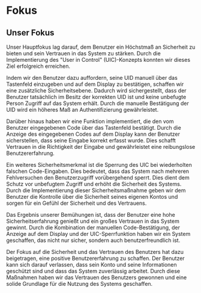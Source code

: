 # Fokus

## Unser Fokus

Unser Hauptfokus lag darauf, dem Benutzer ein Höchstmaß an Sicherheit zu bieten und sein Vertrauen in das System zu stärken. Durch die Implementierung des "User in Control" (UIC)-Konzepts konnten wir dieses Ziel erfolgreich erreichen.

Indem wir den Benutzer dazu auffordern, seine UID manuell über das Tastenfeld einzugeben und auf dem Display zu bestätigen, schaffen wir eine zusätzliche Sicherheitsebene. Dadurch wird sichergestellt, dass der Benutzer tatsächlich im Besitz der korrekten UID ist und keine unbefugte Person Zugriff auf das System erhält. Durch die manuelle Bestätigung der UID wird ein höheres Maß an Authentifizierung gewährleistet.

Darüber hinaus haben wir eine Funktion implementiert, die den vom Benutzer eingegebenen Code über das Tastenfeld bestätigt. Durch die Anzeige des eingegebenen Codes auf dem Display kann der Benutzer sicherstellen, dass seine Eingabe korrekt erfasst wurde. Dies schafft Vertrauen in die Richtigkeit der Eingabe und gewährleistet eine reibungslose Benutzererfahrung.

Ein weiteres Sicherheitsmerkmal ist die Sperrung des UIC bei wiederholten falschen Code-Eingaben. Dies bedeutet, dass das System nach mehreren Fehlversuchen den Benutzerzugriff vorübergehend sperrt. Dies dient dem Schutz vor unbefugtem Zugriff und erhöht die Sicherheit des Systems. Durch die Implementierung dieser Sicherheitsmaßnahme geben wir dem Benutzer die Kontrolle über die Sicherheit seines eigenen Kontos und sorgen für ein Gefühl der Sicherheit und des Vertrauens.

Das Ergebnis unserer Bemühungen ist, dass der Benutzer eine hohe Sicherheitserfahrung genießt und ein großes Vertrauen in das System gewinnt. Durch die Kombination der manuellen Code-Bestätigung, der Anzeige auf dem Display und der UIC-Sperrfunktion haben wir ein System geschaffen, das nicht nur sicher, sondern auch benutzerfreundlich ist.

Der Fokus auf die Sicherheit und das Vertrauen des Benutzers hat dazu beigetragen, eine positive Benutzererfahrung zu schaffen. Der Benutzer kann sich darauf verlassen, dass sein Konto und seine Informationen geschützt sind und dass das System zuverlässig arbeitet. Durch diese Maßnahmen haben wir das Vertrauen des Benutzers gewonnen und eine solide Grundlage für die Nutzung des Systems geschaffen.
